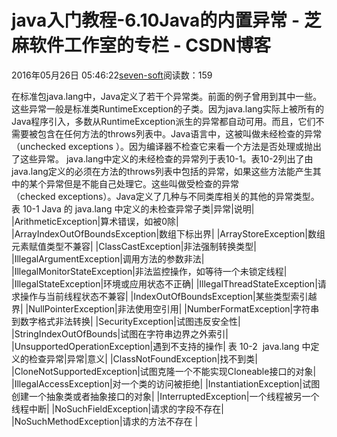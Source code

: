 
# java入门教程-6.10Java的内置异常 -  芝麻软件工作室的专栏 - CSDN博客


2016年05月26日 05:46:22[seven-soft](https://me.csdn.net/softn)阅读数：159


在标准包java.lang中，Java定义了若干个异常类。前面的例子曾用到其中一些。这些异常一般是标准类RuntimeException的子类。因为java.lang实际上被所有的Java程序引入，多数从RuntimeException派生的异常都自动可用。而且，它们不需要被包含在任何方法的throws列表中。Java语言中，这被叫做未经检查的异常（unchecked
 exceptions ）。因为编译器不检查它来看一个方法是否处理或抛出了这些异常。 java.lang中定义的未经检查的异常列于表10-1。表10-2列出了由 java.lang定义的必须在方法的throws列表中包括的异常，如果这些方法能产生其中的某个异常但是不能自己处理它。这些叫做受检查的异常（checked exceptions）。Java定义了几种与不同类库相关的其他的异常类型。
表 10-1 Java 的 java.lang 中定义的未检查异常子类|异常|说明|
|ArithmeticException|算术错误，如被0除|
|ArrayIndexOutOfBoundsException|数组下标出界|
|ArrayStoreException|数组元素赋值类型不兼容|
|ClassCastException|非法强制转换类型|
|IllegalArgumentException|调用方法的参数非法|
|IllegalMonitorStateException|非法监控操作，如等待一个未锁定线程|
|IllegalStateException|环境或应用状态不正确|
|IllegalThreadStateException|请求操作与当前线程状态不兼容|
|IndexOutOfBoundsException|某些类型索引越界|
|NullPointerException|非法使用空引用|
|NumberFormatException|字符串到数字格式非法转换|
|SecurityException|试图违反安全性|
|StringIndexOutOfBounds|试图在字符串边界之外索引|
|UnsupportedOperationException|遇到不支持的操作|
表 10-2  java.lang 中定义的检查异常|异常|意义|
|ClassNotFoundException|找不到类|
|CloneNotSupportedException|试图克隆一个不能实现Cloneable接口的对象|
|IllegalAccessException|对一个类的访问被拒绝|
|InstantiationException|试图创建一个抽象类或者抽象接口的对象|
|InterruptedException|一个线程被另一个线程中断|
|NoSuchFieldException|请求的字段不存在|
|NoSuchMethodException|请求的方法不存在
|

